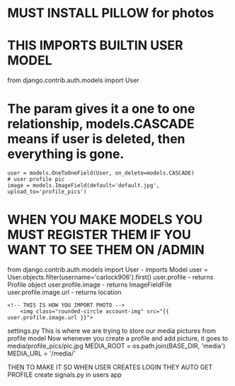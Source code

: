 # MUST INSTALL PILLOW for photos

# THIS IMPORTS BUILTIN USER MODEL
from django.contrib.auth.models import User

  # The param gives it a one to one relationship, models.CASCADE means if user is deleted, then everything is gone.
    user = models.OneToOneField(User, on_delete=models.CASCADE)
    # user profile pic
    image = models.ImageField(default='default.jpg', upload_to='profile_pics')

# WHEN YOU MAKE MODELS YOU MUST REGISTER THEM IF YOU WANT TO SEE THEM ON /ADMIN



from django.contrib.auth.models import User - imports Model
user = User.objects.filter(username='carlock906').first()
user.profile - returns Profile object
user.profile.image - returns ImageFieldFile
user.profile.image.url - returns location

    <!-- THIS IS HOW YOU IMPORT PHOTO -->
        <img class="rounded-circle account-img" src="{{ user.profile.image.url }}">

        
settings.py
This is where we are trying to store our media pictures from profile model
Now whenever you create a profile and add picture, it goes to media/profile_pics/pic.jpg
MEDIA_ROOT = os.path.join(BASE_DIR, 'media')
MEDIA_URL = '/media/'

THEN TO MAKE IT SO WHEN USER CREATES LOGIN THEY AUTO GET PROFILE
create signals.py in users app